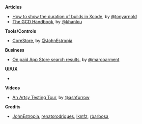 
**Articles**

* [How to show the duration of builds in Xcode](http://tonyarnold.com/2016/04/20/xcode-build-duration.html), by [@tonyarnold](https://twitter.com/tonyarnold)
* [The GCD Handbook](http://khanlou.com/2016/04/the-GCD-handbook/), by [@khanlou](https://twitter.com/khanlou)
 
**Tools/Controls**

* [CoreStore](https://github.com/JohnEstropia/CoreStore), by [@JohnEstropia](https://twitter.com/JohnEstropia)

**Business**

* [On paid App Store search results](https://marco.org/2016/04/21/paid-app-store-search), by [@marcoarment](https://twitter.com/marcoarment)

**UI/UX**

* 

**Videos**

* [An Artsy Testing Tour](https://realm.io/news/tryswift-ash-furrow-artsy-testing-tour/), by [@ashfurrow](https://twitter.com/ashfurrow)

**Credits**

* [JohnEstropia](https://twitter.com/JohnEstropia), [renatorodrigues](https://github.com/renatorodrigues), [lkmfz](https://github.com/lkmfz), [rbarbosa](https://github.com/rbarbosa),
